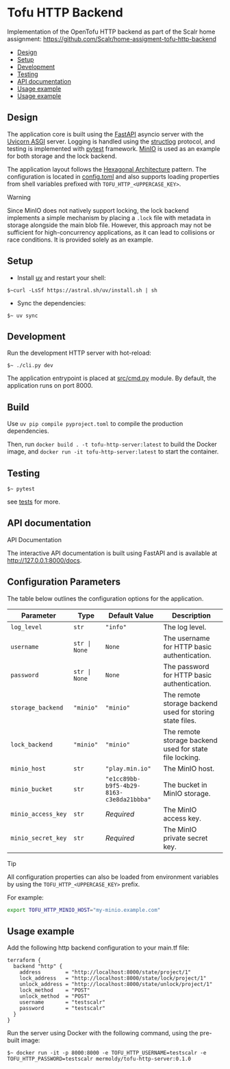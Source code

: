 # Tofu HTTP Backend

Implementation of the OpenTofu HTTP backend as part of the Scalr home assignment: <https://github.com/Scalr/home-assigment-tofu-http-backend>

- [Design](#design)
- [Setup](#setup)
- [Development](#development)
- [Testing](#testing)
- [API documentation](#api-documentation)
- [Usage example](#usage-example)
- [Usage example](#usage-example)

## Design

The application core is built using the [FastAPI](https://fastapi.tiangolo.com/) asyncio server with the [Uvicorn ASGI](https://www.uvicorn.org/) server. Logging is handled using the [structlog](https://www.structlog.org/en/stable/) protocol, and testing is implemented with [pytest](https://docs.pytest.org/en/stable/) framework. [MinIO](https://github.com/minio/minio) is used as an example for both storage and the lock backend.

The application layout follows the [Hexagonal Architecture](https://en.wikipedia.org/wiki/Hexagonal_architecture_(software)) pattern.
The configuration is located in [config.toml](./config.toml) and also supports loading properties from shell variables prefixed with `TOFU_HTTP_<UPPERCASE_KEY>`.

> [!WARNING]
> Since MinIO does not natively support locking, the lock backend implements a simple mechanism by placing a `.lock` file with metadata in storage alongside the main blob file. However, this approach may not be sufficient for high-concurrency applications, as it can lead to collisions or race conditions. It is provided solely as an example.

## Setup

- Install [uv](https://docs.astral.sh/uv/) and restart your shell:

```console
$~curl -LsSf https://astral.sh/uv/install.sh | sh
```

- Sync the dependencies:

```console
$~ uv sync
```

## Development

Run the development HTTP server with hot-reload:

```console
$~ ./cli.py dev
```

The application entrypoint is placed at [src/cmd.py](src/cmd.py) module.
By default, the application runs on port 8000.

## Build

Use `uv pip compile pyproject.toml` to compile the production dependencies.

Then, run `docker build . -t tofu-http-server:latest` to build the Docker image, and `docker run -it tofu-http-server:latest` to start the container.

## Testing

```console
$~ pytest
```

see [tests](./tests/) for more.

## API documentation

API Documentation

The interactive API documentation is built using FastAPI and is available at <http://127.0.0.1:8000/docs>.

## Configuration Parameters

The table below outlines the configuration options for the application.

| Parameter          | Type                  | Default Value                                  | Description |
|-------------------|----------------------|--------------------------------|-------------|
| `log_level`      | `str`                 | `"info"`                     | The log level. |
| `username`       | `str \| None`         | `None`                        | The username for HTTP basic authentication. |
| `password`       | `str \| None`         | `None`                        | The password for HTTP basic authentication. |
| `storage_backend` | `"minio"`            | `"minio"`                     | The remote storage backend used for storing state files. |
| `lock_backend`    | `"minio"`            | `"minio"`                     | The remote storage backend used for state file locking. |
| `minio_host`      | `str`                 | `"play.min.io"`               | The MinIO host. |
| `minio_bucket`    | `str`                 | `"e1cc89bb-b9f5-4b29-8163-c3e8da21bbba"` | The bucket in MinIO storage. |
| `minio_access_key` | `str`                | _Required_                     | The MinIO access key. |
| `minio_secret_key` | `str`                | _Required_                     | The MinIO private secret key. |

> [!TIP]
> All configuration properties can also be loaded from environment variables by using the `TOFU_HTTP_<UPPERCASE_KEY>` prefix.

For example:

```sh
export TOFU_HTTP_MINIO_HOST="my-minio.example.com"
```

## Usage example

Add the following http backend configuration to your main.tf file:

```hcl
terraform {
  backend "http" {
    address        = "http://localhost:8000/state/project/1"
    lock_address   = "http://localhost:8000/state/lock/project/1"
    unlock_address = "http://localhost:8000/state/unlock/project/1"
    lock_method    = "POST"
    unlock_method  = "POST"
    username       = "testscalr"
    password       = "testscalr"
  }
}
```

Run the server using Docker with the following command, using the pre-built image:

```console
$~ docker run -it -p 8000:8000 -e TOFU_HTTP_USERNAME=testscalr -e TOFU_HTTP_PASSWORD=testscalr mermoldy/tofu-http-server:0.1.0
```
